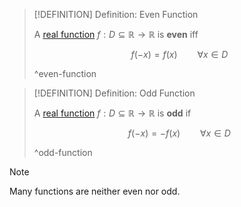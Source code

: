 >[!DEFINITION] Definition: Even Function
>
>A [real function](Real%20Function.md) $f: D \subseteq \mathbb{R} \to \mathbb{R}$ is **even** iff
>
>$$f(-x) = f(x) \qquad \forall x \in D$$
>
>^even-function
>

>[!DEFINITION] Definition: Odd Function
>
>A [real function](Real%20Function.md) $f: D \subseteq \mathbb{R} \to \mathbb{R}$ is **odd** if
>
>$$f(-x) = -f(x) \qquad \forall x \in D$$
>
>^odd-function
>

>[!NOTE]
>Many functions are neither even nor odd.